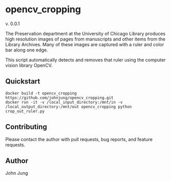 # opencv_cropping

v. 0.0.1

The Preservation department at the University of Chicago Library produces high
resolution images of pages from manuscripts and other items from the Library
Archives. Many of these images are captured with a ruler and color bar along
one edge. 

This script automatically detects and removes that ruler using the computer
vision library OpenCV.

## Quickstart

```
docker build -t opencv_cropping https://github.com/johnjung/opencv_cropping.git
docker run -it -v /local_input_directory:/mnt/in -v /local_output_directory:/mnt/out opencv_cropping python crop_out_ruler.py
```

## Contributing

Please contact the author with pull requests, bug reports, and feature
requests.

## Author

John Jung
